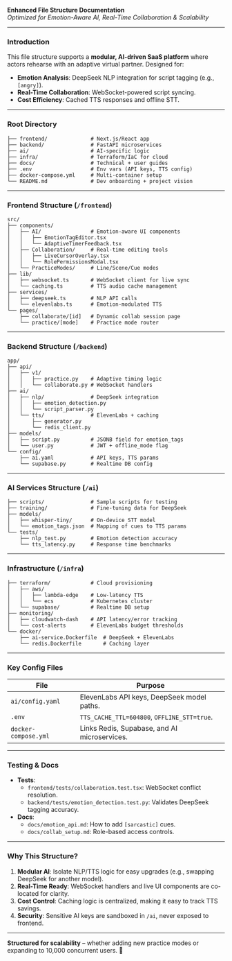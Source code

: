 **Enhanced File Structure Documentation**  
*Optimized for Emotion-Aware AI, Real-Time Collaboration & Scalability*  

---

### **Introduction**  
This file structure supports a **modular, AI-driven SaaS platform** where actors rehearse with an adaptive virtual partner. Designed for:  
- **Emotion Analysis**: DeepSeek NLP integration for script tagging (e.g., `[angry]`).  
- **Real-Time Collaboration**: WebSocket-powered script syncing.  
- **Cost Efficiency**: Cached TTS responses and offline STT.  

---

### **Root Directory**  
```  
├── frontend/              # Next.js/React app  
├── backend/               # FastAPI microservices  
├── ai/                    # AI-specific logic  
├── infra/                 # Terraform/IaC for cloud  
├── docs/                  # Technical + user guides  
├── .env                   # Env vars (API keys, TTS config)  
├── docker-compose.yml     # Multi-container setup  
└── README.md              # Dev onboarding + project vision  
```  

---

### **Frontend Structure** (`/frontend`)  
```  
src/  
├── components/  
│   ├── AI/                # Emotion-aware UI components  
│   │   ├── EmotionTagEditor.tsx  
│   │   └── AdaptiveTimerFeedback.tsx  
│   ├── Collaboration/     # Real-time editing tools  
│   │   ├── LiveCursorOverlay.tsx  
│   │   └── RolePermissionsModal.tsx  
│   └── PracticeModes/     # Line/Scene/Cue modes  
├── lib/  
│   ├── websocket.ts       # WebSocket client for live sync  
│   └── caching.ts         # TTS audio cache management  
├── services/  
│   ├── deepseek.ts        # NLP API calls  
│   └── elevenlabs.ts      # Emotion-modulated TTS  
└── pages/  
    ├── collaborate/[id]   # Dynamic collab session page  
    └── practice/[mode]    # Practice mode router  
```  

---

### **Backend Structure** (`/backend`)  
```  
app/  
├── api/  
│   ├── v1/  
│   │   ├── practice.py    # Adaptive timing logic  
│   │   └── collaborate.py # WebSocket handlers  
├── ai/  
│   ├── nlp/               # DeepSeek integration  
│   │   ├── emotion_detection.py  
│   │   └── script_parser.py  
│   └── tts/               # ElevenLabs + caching  
│       ├── generator.py  
│       └── redis_client.py  
├── models/  
│   ├── script.py          # JSONB field for emotion_tags  
│   └── user.py            # JWT + offline_mode flag  
└── config/  
    ├── ai.yaml            # API keys, TTS params  
    └── supabase.py        # Realtime DB config  
```  

---

### **AI Services Structure** (`/ai`)  
```  
├── scripts/               # Sample scripts for testing  
├── training/              # Fine-tuning data for DeepSeek  
├── models/  
│   ├── whisper-tiny/      # On-device STT model  
│   └── emotion_tags.json  # Mapping of cues to TTS params  
└── tests/  
    ├── nlp_test.py        # Emotion detection accuracy  
    └── tts_latency.py     # Response time benchmarks  
```  

---

### **Infrastructure** (`/infra`)  
```  
├── terraform/             # Cloud provisioning  
│   ├── aws/  
│   │   ├── lambda-edge    # Low-latency TTS  
│   │   └── ecs            # Kubernetes cluster  
│   └── supabase/          # Realtime DB setup  
├── monitoring/  
│   ├── cloudwatch-dash    # API latency/error tracking  
│   └── cost-alerts        # ElevenLabs budget thresholds  
└── docker/  
    ├── ai-service.Dockerfile  # DeepSeek + ElevenLabs  
    └── redis.Dockerfile       # Caching layer  
```  

---

### **Key Config Files**  
| **File**               | **Purpose**                                      |  
|------------------------|--------------------------------------------------|  
| `ai/config.yaml`       | ElevenLabs API keys, DeepSeek model paths.       |  
| `.env`                 | `TTS_CACHE_TTL=604800`, `OFFLINE_STT=true`.      |  
| `docker-compose.yml`   | Links Redis, Supabase, and AI microservices.     |  

---

### **Testing & Docs**  
- **Tests**:  
  - `frontend/tests/collaboration.test.tsx`: WebSocket conflict resolution.  
  - `backend/tests/emotion_detection.test.py`: Validates DeepSeek tagging accuracy.  
- **Docs**:  
  - `docs/emotion_api.md`: How to add `[sarcastic]` cues.  
  - `docs/collab_setup.md`: Role-based access controls.  

---

### **Why This Structure?**  
1. **Modular AI**: Isolate NLP/TTS logic for easy upgrades (e.g., swapping DeepSeek for another model).  
2. **Real-Time Ready**: WebSocket handlers and live UI components are co-located for clarity.  
3. **Cost Control**: Caching logic is centralized, making it easy to track TTS savings.  
4. **Security**: Sensitive AI keys are sandboxed in `/ai`, never exposed to frontend.  

---

**Structured for scalability** – whether adding new practice modes or expanding to 10,000 concurrent users. 🚀